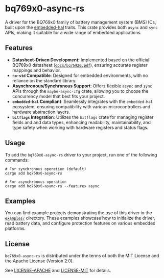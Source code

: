 # bq769x0-async-rs

A driver for the BQ769x0 family of battery management system (BMS) ICs, built upon the [embedded-hal](https://crates.io/crates/embedded-hal) traits. This crate provides both `async` and `sync` APIs, making it suitable for a wide range of embedded applications.

## Features

-   **Datasheet-Driven Development**: Implemented based on the official BQ769x0 datasheet ([`docs/bq76920.pdf`](docs/bq76920.pdf)), ensuring accurate register mappings and behavior.
-   **`no-std` Compatible**: Designed for embedded environments, with no reliance on the standard library.
-   **Asynchronous/Synchronous Support**: Offers flexible `async` and `sync` APIs through the `maybe-async-cfg` crate, allowing you to choose the concurrency model that best fits your project.
-   **`embedded-hal` Compliant**: Seamlessly integrates with the `embedded-hal` ecosystem, ensuring compatibility with various microcontrollers and hardware abstraction layers.
-   **`bitflags` Integration**: Utilizes the `bitflags` crate for managing register fields and and data types, enhancing readability, maintainability, and type safety when working with hardware registers and status flags.

## Usage

To add the `bq769x0-async-rs` driver to your project, run one of the following commands:

```shell
# For synchronous operation (default)
cargo add bq769x0-async-rs

# For asynchronous operation
cargo add bq769x0-async-rs --features async
```

## Examples

You can find example projects demonstrating the use of this driver in the [`examples/`](examples/) directory. These examples showcase how to initialize the driver, read battery data, and configure protection features on various embedded platforms.

## License

`bq769x0-async-rs` is distributed under the terms of both the MIT License and the Apache License (Version 2.0).

See [LICENSE-APACHE](LICENSE-APACHE) and [LICENSE-MIT](LICENSE-MIT) for details.
